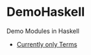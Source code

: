 # DemoHaskell

Demo Modules in Haskell


* [Currently only Terms](https://github.com/haetze/DemoHaskell/blob/master/LambdaCalc.hs)